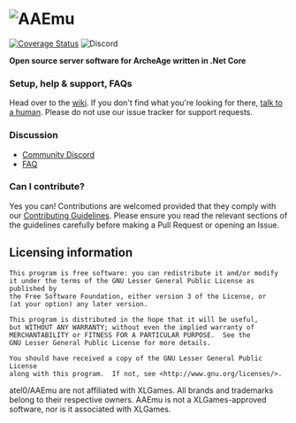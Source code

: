 # ![AAEmu](https://i.imgur.com/NFDY376.png)

[![Coverage Status](https://coveralls.io/repos/github/AAEmu/AAEmu/badge.svg?branch=develop)](https://coveralls.io/github/AAEmu/AAEmu?branch=develop)
![Discord](https://img.shields.io/discord/479677351618281472?color=%235865F2&label=Discord&logo=Discord&logoColor=%23FFFFFF")

__Open source server software for ArcheAge written in .Net Core__

### Setup, help & support, FAQs
Head over to the [wiki](https://github.com/atel0/AAEmu/wiki).
If you don't find what you're looking for there, [talk to a human](#discussion). Please do not use our issue tracker for support requests.

### Discussion
- [Community Discord](https://discord.gg/vn8E8E6)
- [FAQ](https://github.com/atel0/AAEmu/wiki/FAQ)

### Can I contribute?
Yes you can! Contributions are welcomed provided that they comply with our [Contributing Guidelines](CONTRIBUTING.md). Please ensure you read the relevant sections of the guidelines carefully before making a Pull Request or opening an Issue.

## Licensing information

	This program is free software: you can redistribute it and/or modify
	it under the terms of the GNU Lesser General Public License as published by
	the Free Software Foundation, either version 3 of the License, or
	(at your option) any later version.

	This program is distributed in the hope that it will be useful,
	but WITHOUT ANY WARRANTY; without even the implied warranty of
	MERCHANTABILITY or FITNESS FOR A PARTICULAR PURPOSE.  See the
	GNU Lesser General Public License for more details.

	You should have received a copy of the GNU Lesser General Public License
	along with this program.  If not, see <http://www.gnu.org/licenses/>.

atel0/AAEmu are not affiliated with XLGames. All brands and trademarks belong to their respective owners. AAEmu is not a XLGames-approved software, nor is it associated with XLGames.
